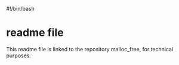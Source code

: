 #!/bin/bash
# readme file
This readme file is linked to the repository malloc_free, for technical purposes.
